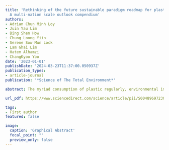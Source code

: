 ```yaml
---
title: 'Rethinking of the future sustainable paradigm roadmap for plastic waste management:
  A multi-nation scale outlook compendium'
authors:
- Adrian Chun Minh Loy
- Juin Yau Lim
- Bing Shen How
- Chung Loong Yiin
- Serene Sow Mun Lock
- Lam Ghai Lim
- Hatem Alhamzi
- ChangKyoo Yoo
date: '2023-01-01'
publishDate: '2024-03-23T11:37:00.050937Z'
publication_types:
- article-journal
publication: '*Science of The Total Environment*'

abstract: The myriad consumption of plastic regularly, environmental impact and health disquietude of humans are at high risk. Along the line, international cooperation on a global scale is epitomized to mitigate the environmental threats from plastic usage, not limited to implementing international cooperation strategies and policies. Here, this study aims to provide explicit insight into possible cooperation strategies between countries on the post-treatment and management of plastic. First, a thorough cradle-to-grave assessment in terms of economic, environmental, and energy requirements is conducted on the entire life cycle across different types of plastic polymers in 6 main countries, namely the United States of America, China, Germany, Japan, South Korea, and Malaysia. Subsequently, P-graph is introduced to identify the integrative plastic waste treatment scheme that minimizes the economic, environmental, and energy criteria (1000 sets of solutions are found). Furthermore, TOPSIS analysis is also being adapted to search for a propitious solution with optimal balance between the dominant configuration of economic, environmental, and energy nexus. The most sustainable configuration (i.e., integrated downcycle and reuse routes in a closed loop system except in South Korea, which proposed another alternative to treat the plastic waste using landfill given the cheaper cost) is reported with 4.08 × 108 USD/yr, 1.76× 108 kg CO2/yr, and 2.73 × 109 MJ/yr respectively. To attain a high precision result, Monte-Carlo simulation is introduced (10,000 attempts) to search for possible uncertainties, and lastly, a potential global plastic waste management scheme is proposed via the PESTLE approach.

url_pdf: https://www.sciencedirect.com/science/article/pii/S0048969723020776

tags:
- First author
featured: false

image:
  caption: 'Graphical Abstract'
  focal_point: ""
  preview_only: false
---
```

